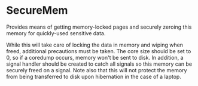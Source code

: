 # SecureMem
Provides means of getting memory-locked pages and securely zeroing this memory for quickly-used sensitive data.

While this will take care of locking the data in memory and wiping when freed, additional 
precautions must be taken. The core size should be set to 0, so if a coredump occurs, memory won't 
be sent to disk. In addition, a signal handler should be created to catch all signals so this 
memory can be securely freed on a signal. Note also that this will not protect the memory from 
being transferred to disk upon hibernation in the case of a laptop.
